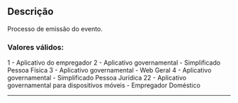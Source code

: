 
## Descrição
Processo de emissão do evento.
### Valores válidos:
1 - Aplicativo do empregador
2 - Aplicativo governamental - Simplificado Pessoa Física
3 - Aplicativo governamental - Web Geral
4 - Aplicativo governamental - Simplificado Pessoa Jurídica
22 - Aplicativo governamental para dispositivos móveis - Empregador Doméstico

---
